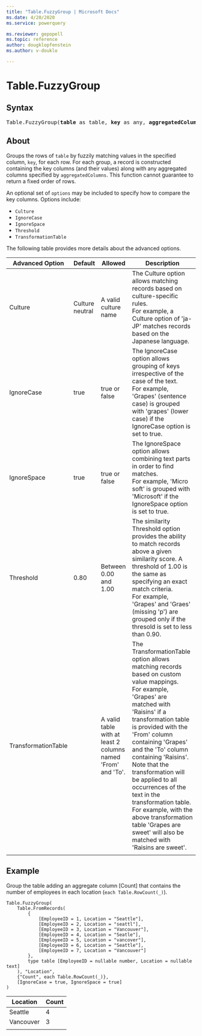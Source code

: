 ```yaml
---
title: "Table.FuzzyGroup | Microsoft Docs"
ms.date: 4/20/2020
ms.service: powerquery

ms.reviewer: gepopell
ms.topic: reference
author: dougklopfenstein
ms.author: v-douklo

---
```

# Table.FuzzyGroup
  
## Syntax

<pre>
Table.FuzzyGroup(<b>table</b> as table, <b>key</b> as any, <b>aggregatedColumns</b> as list, optional <b>options</b> as nullable record) as table
</pre>
  

## About

Groups the rows of `table` by fuzzily matching values in the specified column, `key`, for each row. For each group, a record is constructed containing the key columns (and their values) along with any aggregated columns specified by `aggregatedColumns`. This function cannot guarantee to return a fixed order of rows.

An optional set of `options` may be included to specify how to compare the key columns. Options include:

* `Culture`
* `IgnoreCase`
* `IgnoreSpace`
* `Threshold`
* `TransformationTable`

The following table provides more details about the advanced options. 

|Advanced Option |Default |Allowed |Description |
| --- | --- | --- | --- |
|Culture |Culture neutral |A valid culture name |The Culture option allows matching records based on culture-specific rules. <br/> For example, a Culture option of 'ja-JP' matches records based on the Japanese language. |
|IgnoreCase |true |true or false |The IgnoreCase option allows grouping of keys irrespective of the case of the text. <br/> For example, 'Grapes' (sentence case) is grouped with 'grapes' (lower case) if the IgnoreCase option is set to true. |
|IgnoreSpace |true |true or false |The IgnoreSpace option allows combining text parts in order to find matches. <br/> For example, 'Micro soft' is grouped with 'Microsoft' if the IgnoreSpace option is set to true. |
|Threshold |0.80 |Between 0.00 and 1.00 |The similarity Threshold option provides the ability to match records above a given similarity score. A threshold of 1.00 is the same as specifying an exact match criteria. <br/> For example, 'Grapes' and 'Graes' (missing 'p') are grouped only if the thresold is set to less than 0.90. |
|TransformationTable | |A valid table with at least 2 columns named 'From' and 'To'. |The TransformationTable option allows matching records based on custom value mappings. <br/> For example, 'Grapes' are matched with 'Raisins' if a transformation table is provided with the 'From' column containing 'Grapes' and the 'To' column containing 'Raisins'. Note that the transformation will be applied to all occurrences of the text in the transformation table. For example, with the above transformation table 'Grapes are sweet' will also be matched with 'Raisins are sweet'. |
| | | | | 

## Example

Group the table adding an aggregate column [Count] that contains the number of employees in each location (`each Table.RowCount(_)`).

```powerquery-m
Table.FuzzyGroup( 
    Table.FromRecords( 
        { 
            [EmployeeID = 1, Location = "Seattle"], 
            [EmployeeID = 2, Location = "seattl"], 
            [EmployeeID = 3, Location = "Vancouver"], 
            [EmployeeID = 4, Location = "Seatle"], 
            [EmployeeID = 5, Location = "vancover"], 
            [EmployeeID = 6, Location = "Seattle"], 
            [EmployeeID = 7, Location = "Vancouver"] 
        }, 
        type table [EmployeeID = nullable number, Location = nullable text] 
    ), "Location", 
    {"Count", each Table.RowCount(_)}, 
    [IgnoreCase = true, IgnoreSpace = true] 
)
```

|Location |Count |
| --- | --- |
|Seattle |4 |
|Vancouver |3 |
| | |


